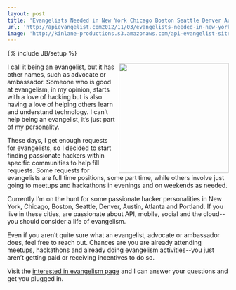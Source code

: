 ```yaml
---
layout: post
title: 'Evangelists Needed in New York Chicago Boston Seattle Denver Austin and Portland'
url: 'http://apievangelist.com2012/11/03/evangelists-needed-in-new-york-chicago-boston-seattle-denver-austin-and-portland/'
image: 'http://kinlane-productions.s3.amazonaws.com/api-evangelist-site/blog/Tag-Cloud-API-Evangelist.png'
---
```

{% include JB/setup %}
<p>
     <img src="https://s3.amazonaws.com/kinlane-productions/api-evangelist/Tag-Cloud-API-Evangelist.png"  width="250" align="right" />
</p>
<p>
     I call it being an evangelist, but it has other names, such as advocate or ambassador. Someone who is good at evangelism, in my opinion, starts with a love of hacking but is also having a love of helping others learn and understand technology. I can’t help being an evangelist, it’s just part of my personality.
</p>
<p>
     These days, I get enough requests for evangelists, so I decided to start finding passionate hackers within specific communities to help fill requests. Some requests for evangelists are full time positions, some part time, while others involve just going to meetups and hackathons in evenings and on weekends as needed.
</p>
<p>
     Currently I’m on the hunt for some passionate hacker personalities in New York, Chicago, Boston, Seattle, Denver, Austin, Atlanta and Portland. If you live in these cities, are passionate about API, mobile, social and the cloud--you should consider a life of evangelism.
</p>
<p>
     Even if you aren’t quite sure what an evangelist, advocate or ambassador does, feel free to reach out. Chances are you are already attending meetups, hackathons and already doing evangelism activities--you just aren’t getting paid or receiving incentives to do so.
</p>
<p>
     Visit the <a title="interested in evangelism" href="/interested_in_evangelism.php">interested in evangelism page</a> and I can answer your questions and get you plugged in.  
</p>
